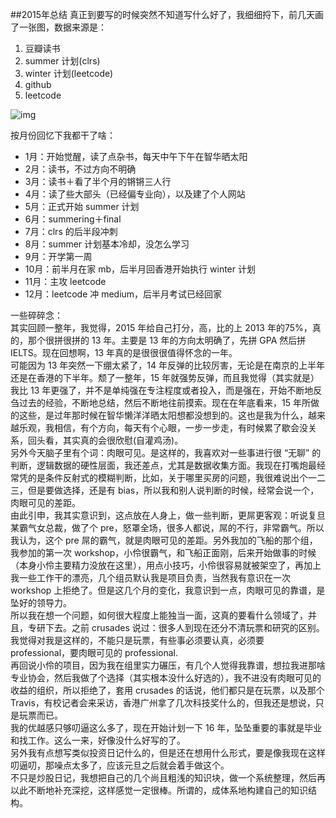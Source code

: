 ##2015年总结
真正到要写的时候突然不知道写什么好了，我细细捋下，前几天画了一张图，数据来源是：

1. 豆瓣读书
2. summer 计划(clrs)
3. winter 计划(leetcode)
4. github
5. leetcode

![img](2015review.png)<br/>

按月份回忆下我都干了啥：

- 1月：开始觉醒，读了点杂书，每天中午下午在智华晒太阳
- 2月：读书，不过方向不明确
- 3月：读书＋看了半个月的锵锵三人行
- 4月：读了些大部头（已经偏专业向），以及建了个人网站
- 5月：正式开始 summer 计划
- 6月：summering＋final
- 7月：clrs 的后半段冲刺
- 8月：summer 计划基本冷却，没怎么学习
- 9月：开学第一周
- 10月：前半月在家 mb，后半月回香港开始执行 winter 计划
- 11月：主攻 leetcode
- 12月：leetcode 冲 medium，后半月考试已经回家

一些碎碎念：<br/>
其实回顾一整年，我觉得，2015 年给自己打分，高，比的上 2013 年的75%，真的，那个很拼很拼的 13 年。主要是 13 年的方向太明确了，先拼 GPA 然后拼 IELTS。现在回想啊，13 年真的是很很很值得怀念的一年。<br/>
可能因为 13 年突然一下绷太紧了，14 年反弹的比较厉害，无论是在南京的上半年还是在香港的下半年。颓了一整年，15 年就强势反弹，而且我觉得（其实就是）我比 13 年更强了，并不是单纯强在专注程度或者投入，而是强在，开始不断地反刍过去的经验，不断地总结，然后不断地往前摸索。现在在年底看来，15 年所做的这些，是过年那时候在智华懒洋洋晒太阳想都没想到的。这也是我为什么，越来越乐观，我相信，有个方向，每天有个心眼，一步一步走，有时候累了歇会没关系，回头看，其实真的会很欣慰(自灌鸡汤)。<br/>
另外今天脑子里有个词：肉眼可见。是这样的，我喜欢对一些事进行很 “无聊” 的判断，逻辑数据的硬性层面，我还差点，尤其是数据收集方面。我现在打嘴炮最经常凭的是条件反射式的模糊判断，比如，关于哪里买房的问题，我很难说出个一二三，但是要做选择，还是有 bias，所以我和别人说判断的时候，经常会说一个，肉眼可见的差距。<br/>
由此引申，我其实意识到，这点放在人身上，做一些判断，更屌更客观：听说复旦某霸气女总裁，做了个 pre，怒罩全场，很多人都说，屌的不行，非常霸气。所以我认为，这个 pre 屌的霸气，就是肉眼可见的差距。另外我加的飞船的那个组，我参加的第一次 workshop，小伶很霸气，和飞船正面刚，后来开始做事的时候（本身小伶主要精力没放在这里），用点小技巧，小伶很容易就被架空了，再加上我一些工作干的漂亮，几个组员默认我是项目负责，当然我有意识在一次 workshop 上拒绝了。但是这几个月的变化，我意识到一点，肉眼可见的靠谱，是坠好的领导力。<br/>
所以我在想一个问题，如何很大程度上能独当一面，这真的要看什么领域了，并且，专研下去。之前 crusades 说过：很多人到现在还分不清玩票和研究的区别。我觉得对我是这样的，不能只是玩票，有些事必须要认真，必须要 professional，要肉眼可见的 professional.<br/>
再回说小伶的项目，因为我在组里实力碾压，有几个人觉得我靠谱，想拉我进那啥专业协会，然后我做了个选择（其实根本没什么好选的），我不进没有肉眼可见的收益的组织，所以拒绝了，套用 crusades 的话说，他们都只是在玩票，以及那个 Travis，有校记者会来采访，香港广州拿了几次科技奖什么的，但我还是想说，只是玩票而已。<br/>
我的优越感只够叨逼这么多了，现在开始计划一下 16 年，坠坠重要的事就是毕业和找工作。这么一来，好像没什么好写的了。<br/>
另外我有点想写类似投资日记什么的，但是还在想用什么形式，要是像我现在这样叨逼叨，那噪点太多了，应该元旦之后就会着手做这个。<br/>
不只是炒股日记，我想把自己的几个尚且粗浅的知识块，做一个系统整理，然后再以此不断地补充深挖，这样感觉一定很棒。所谓的，成体系地构建自己的知识结构。
